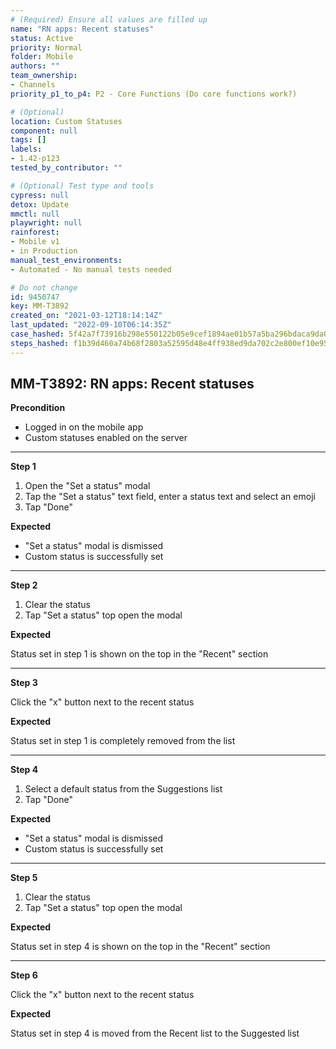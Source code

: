 ```yaml
---
# (Required) Ensure all values are filled up
name: "RN apps: Recent statuses"
status: Active
priority: Normal
folder: Mobile
authors: ""
team_ownership: 
- Channels
priority_p1_to_p4: P2 - Core Functions (Do core functions work?)

# (Optional)
location: Custom Statuses
component: null
tags: []
labels: 
- 1.42-p123
tested_by_contributor: ""

# (Optional) Test type and tools
cypress: null
detox: Update
mmctl: null
playwright: null
rainforest: 
- Mobile v1
- in Production
manual_test_environments: 
- Automated - No manual tests needed

# Do not change
id: 9450747
key: MM-T3892
created_on: "2021-03-12T18:14:14Z"
last_updated: "2022-09-10T06:14:35Z"
case_hashed: 5f42a7f73916b298e550122b05e9cef1894ae01b57a5ba296bdaca9da003d3a99418474d4e906aa6257f81ed19068e3b
steps_hashed: f1b39d460a74b68f2803a52595d48e4ff938ed9da702c2e800ef10e95afc579dff46685bb35b35430f139a862026cf3a
---
```


<!-- (Auto-generated) Based on frontmatter's "key" and "name" -->

## MM-T3892: RN apps: Recent statuses

**Precondition**

- Logged in on the mobile app
- Custom statuses enabled on the server

---

**Step 1**

1. Open the "Set a status" modal
2. Tap the "Set a status" text field, enter a status text and select an emoji
3. Tap "Done"

**Expected**

- "Set a status" modal is dismissed
- Custom status is successfully set

---

**Step 2**

1. Clear the status
2. Tap "Set a status" top open the modal

**Expected**

Status set in step 1 is shown on the top in the "Recent" section

---

**Step 3**

Click the "x" button next to the recent status

**Expected**

Status set in step 1 is completely removed from the list

---

**Step 4**

1. Select a default status from the Suggestions list
2. Tap "Done"

**Expected**

- "Set a status" modal is dismissed
- Custom status is successfully set

---

**Step 5**

1. Clear the status
2. Tap "Set a status" top open the modal

**Expected**

Status set in step 4 is shown on the top in the "Recent" section

---

**Step 6**

Click the "x" button next to the recent status

**Expected**

Status set in step 4 is moved from the Recent list to the Suggested list
